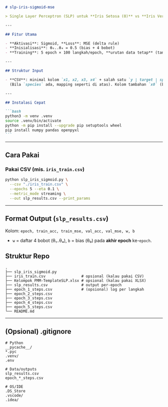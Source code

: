 ````markdown
# slp-iris-sigmoid-mse

> Single Layer Perceptron (SLP) untuk **Iris Setosa (0)** vs **Iris Versicolor (1)** dengan **Sigmoid + MSE (delta rule)** — mereplikasi metode di Google Sheet **5 epoch, 100 langkah/epoch, urutan tetap**.

---

## Fitur Utama

- **Aktivasi**: Sigmoid, **Loss**: MSE (delta rule)
- **Inisialisasi**: θ₀..θ₄ = 0.5 (bias + 4 bobot)
- **Training**: 5 epoch × 100 langkah/epoch, **urutan data tetap** (tanpa shuffle)

---

## Struktur Input

- **CSV**: minimal kolom `x1, x2, x3, x4` + salah satu `y | target | species`  
  (Bila `species` ada, mapping seperti di atas). Kolom tambahan `x0` (bias) **diabaikan**.

---

## Instalasi Cepat

```bash
python3 -m venv .venv
source .venv/bin/activate
python -m pip install --upgrade pip setuptools wheel
pip install numpy pandas openpyxl
```
````

---

## Cara Pakai

### Pakai CSV (mis. `iris_train.csv`)

```bash
python slp_iris_sigmoid.py \
  --csv "./iris_train.csv" \
  --epochs 5 --eta 0.1 \
  --metric_mode streaming \
  --out slp_results.csv --print_params
```

---

## Format Output (`slp_results.csv`)

Kolom: `epoch, train_acc, train_mse, val_acc, val_mse, w, b`

- `w` = daftar 4 bobot (θ₁..θ₄), `b` = bias (θ₀) pada **akhir epoch** ke-`epoch`.

## Struktur Repo

```
.
├── slp_iris_sigmoid.py
├── iris_train.csv                # opsional (kalau pakai CSV)
├── Kelompok PMM-TemplateSLP.xlsx # opsional (kalau pakai XLSX)
├── slp_results.csv               # output per-epoch
├── epoch_1_steps.csv             # (opsional) log per langkah
├── epoch_2_steps.csv
├── epoch_3_steps.csv
├── epoch_4_steps.csv
├── epoch_5_steps.csv
└── README.md
```

---

## (Opsional) .gitignore

```gitignore
# Python
__pycache__/
*.pyc
.venv/
.env

# Data/outputs
slp_results.csv
epoch_*_steps.csv

# OS/IDE
.DS_Store
.vscode/
.idea/
```
